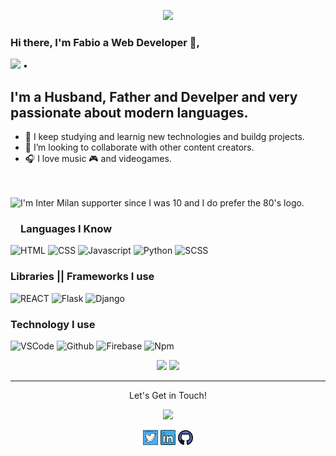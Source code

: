 <p align="center">
<img src="https://media.giphy.com/media/3oz8xSjBmD1ZyELqW4/giphy.gif" height="200">
</p>

### Hi there, I'm Fabio a Web Developer 👋,

  <a href="https://twitter.com/intent/follow?screen_name=cartman78manolo&tw_p=followbutton"><img src="https://img.shields.io/twitter/follow/cartman78manolo?label=@cartman78&style=social"></a>  •

## I'm a Husband, Father and Develper and very passionate about modern languages.

- 🌱 I keep studying and learnig new technologies and buildg projects.
- 👯 I’m looking to collaborate with other content creators.
- 🎧 I love music  🎮 and videogames.
<br>
<br>
<img src="https://static.wikia.nocookie.net/logopedia/images/7/7f/Logo_Inter_Biscione_Stella.png/revision/latest/scale-to-width-down/250?cb=20190304155255" height="50" align="left"> I'm Inter Milan supporter since I was 10 and I do prefer the 80's logo.


### Languages I Know

![HTML](https://img.shields.io/static/v1?label=HTML&message=5&color=E34F26&style=for-the-badge&logo=html5)
![CSS](https://img.shields.io/static/v1?label=CSS&message=3&color=1572B6&style=for-the-badge&logo=css3)
![Javascript](https://img.shields.io/static/v1?label=JavaScript&message=ES8&style=for-the-badge&color=F7DF1E&logo=JavaScript)
![Python](https://img.shields.io/static/v1?label=Python&style=for-the-badge&message=3&color=3776AB&logo=PYTHON)
![SCSS](https://img.shields.io/static/v1?label=sass&style=for-the-badge&message=🖌&color=CC6699&logo=sass)


### Libraries || Frameworks I use


![REACT](https://img.shields.io/static/v1?label=react&style=for-the-badge&message=⚙️&color=49CEF7&logo=react)
![Flask](https://img.shields.io/static/v1?label=Flask&style=for-the-badge&message=1.1.2&color=181717&logo=flask)
![Django](https://img.shields.io/static/v1?label=Django&style=for-the-badge&message=3.0.8&color=092E20&logo=django)

### Technology I use

![VSCode](https://img.shields.io/static/v1?label=VSCode&message=1.48-insider&style=for-the-badge&color=1FC0A7&logo=visual-studio)
![Github](https://img.shields.io/static/v1?label=GitHub&message=cartman1978&color=181717&style=for-the-badge&logo=github)
![Firebase](https://img.shields.io/static/v1?label=Firebase&style=for-the-badge&message=7.16.0&color=FFCA28&logo=firebase)
![Npm](https://img.shields.io/static/v1?label=npm&message=%F0%9F%9A%80&color=BD2E32&style=for-the-badge&logo=npm)




<p align="center">
    <img src="https://github-readme-stats.vercel.app/api?username=cartman1978&count_private=true&show_icons=true&hide_title=true&theme=cobalt" />
    <img src="https://github-readme-stats.vercel.app/api/top-langs/?username=cartman1978&layout=compact&theme=cobalt" />

    
</p>


<hr>
<p align="center">Let's Get in Touch!</p>
<p align="center">
<img src="https://media.giphy.com/media/pjQ1EjFX3vv7Rjcq9j/giphy.gif" height="200">

</p>

 <p align="center">
    <a href="https://twitter.com/cartman78manolo" alt="Twitter" target="_blank"><img src="./assets/twitter.png"></a>
    <a href="https://www.linkedin.com/in/fabio-torti-ab171257/" alt="Linkedin" target="_blank"><img src="./assets/linkedin.png"></a>
   <a href="https://github.com/cartman1978" alt="GitHub" target="_blank"><img src="./assets/github.png"></a>

  </p>